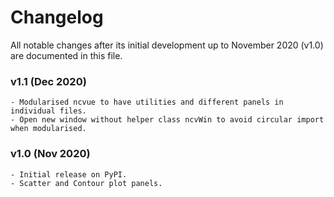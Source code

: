 # Changelog

All notable changes after its initial development up to November 2020 (v1.0) are documented in this file.

### v1.1 (Dec 2020)
    - Modularised ncvue to have utilities and different panels in individual files.
    - Open new window without helper class ncvWin to avoid circular import when modularised.

### v1.0 (Nov 2020)
    - Initial release on PyPI.
    - Scatter and Contour plot panels.
